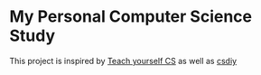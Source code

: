 # My Personal Computer Science Study

This project is inspired by [Teach yourself CS](https://teachyourselfcs.com/) as well as [csdiy](https://csdiy.wiki/en/CS%E5%AD%A6%E4%B9%A0%E8%A7%84%E5%88%92/)

